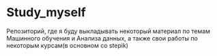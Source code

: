 # Study_myself
Репозиторий, где я буду выкладывать некоторый материал по темам Машинного обучения и Анализа данных, а также свои работы по некоторым курсам(в основном со stepik)
